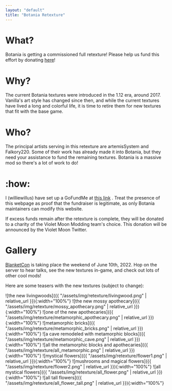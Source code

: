 ```yaml
---
layout: "default"
title: "Botania Retexture"
---
```


# What?

Botania is getting a commissioned full retexture! Please help us fund this effort by
donating [here][fundraiser]!

# Why?

The current Botania textures were introduced in the 1.12 era, around 2017. Vanilla's
art style has changed since then, and while the current textures have lived a long
and colorful life, it is time to retire them for new textures that fit with the base game.

# Who?

The principal artists serving in this retexture are artemisSystem and Falkory220.
Some of their work has already made it into Botania, but they need your assistance to
fund the remaining textures. Botania is a massive mod so there's a lot of work to do!

# :how:

I (williewillus) have set up a GoFundMe at [this link][fundraiser] .
Treat the presence of this webpage as proof that the fundraiser is legitimate, as only
Botania maintainers can modify this website.

If excess funds remain after the retexture is complete, they will be donated to a
charity of the Violet Moon Modding team's choice. This donation will be announced
by the Violet Moon Twitter.

# Gallery

[BlanketCon](https://blanketcon.modfest.net) is taking place the weekend of June
10th, 2022. Hop on the server to hear talks, see the new textures in-game, and check out
lots of other cool mods!

Here are some teasers with the new textures (subject to change):

![the new livingwoods]({{ "/assets/img/retexture/livingwood.png" | relative_url }}){:width="100%"}
![the new mossy apothecary]({{ "/assets/img/retexture/mossy_apothecary.png" | relative_url }}){:width="100%"}
![one of the new apothecaries]({{ "/assets/img/retexture/metamorphic_apothecary.png" | relative_url }}){:width="100%"}
![metamorphic bricks]({{ "/assets/img/retexture/metamorphic_bricks.png" | relative_url }}){:width="100%"}
![a cave remodeled with metamorphic blocks]({{ "/assets/img/retexture/metamorphic_cave.png" | relative_url }}){:width="100%"}
![all the metamorphic blocks and apothecaries]({{ "/assets/img/retexture/all_metamorphic.png" | relative_url }}){:width="100%"}
![mystical flowers]({{ "/assets/img/retexture/flower1.png" | relative_url }}){:width="100%"}
![mushrooms and magical flowers]({{ "/assets/img/retexture/flower2.png" | relative_url }}){:width="100%"}
![all mystical flowers]({{ "/assets/img/retexture/all_flower.png" | relative_url }}){:width="100%"}
![all tall flowers]({{ "/assets/img/retexture/all_flower_tall.png" | relative_url }}){:width="100%"}



[fundraiser]: https://www.gofundme.com/f/botania-retexture
